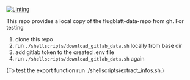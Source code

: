 [![Linting](https://github.com/Flugblatter/data/workflows/Lint/badge.svg)](https://github.com/Flugblatter/data/workflows/Lint/badge.svg)

This repo provides a local copy of the flugblatt-data-repo from gh.
For testing
1. clone this repo
2. run `./shellscripts/download_gitlab_data.sh` locally from base dir
3. add gitlab token to the created .env file
4. run `./shellscripts/download_gitlab_data.sh` again

(To test the export function run ./shellscripts/extract_infos.sh.)